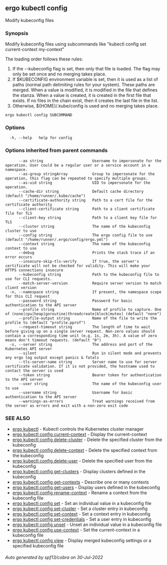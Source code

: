 ## ergo kubectl config

Modify kubeconfig files

### Synopsis

Modify kubeconfig files using subcommands like "kubectl config set current-context my-context"

 The loading order follows these rules:

  1.  If the --kubeconfig flag is set, then only that file is loaded. The flag may only be set once and no merging takes place.
  2.  If $KUBECONFIG environment variable is set, then it is used as a list of paths (normal path delimiting rules for your system). These paths are merged. When a value is modified, it is modified in the file that defines the stanza. When a value is created, it is created in the first file that exists. If no files in the chain exist, then it creates the last file in the list.
  3.  Otherwise, ${HOME}/.kube/config is used and no merging takes place.

```
ergo kubectl config SUBCOMMAND
```

### Options

```
  -h, --help   help for config
```

### Options inherited from parent commands

```
      --as string                      Username to impersonate for the operation. User could be a regular user or a service account in a namespace.
      --as-group stringArray           Group to impersonate for the operation, this flag can be repeated to specify multiple groups.
      --as-uid string                  UID to impersonate for the operation.
      --cache-dir string               Default cache directory (default "/home/runner/.kube/cache")
      --certificate-authority string   Path to a cert file for the certificate authority
      --client-certificate string      Path to a client certificate file for TLS
      --client-key string              Path to a client key file for TLS
      --cluster string                 The name of the kubeconfig cluster to use
      --config string                  The ergo config file to use (default "/home/runner/.ergo/config/ergo.yml")
      --context string                 The name of the kubeconfig context to use
      --debug                          Prints the stack trace if an error occurs
      --insecure-skip-tls-verify       If true, the server's certificate will not be checked for validity. This will make your HTTPS connections insecure
      --kubeconfig string              Path to the kubeconfig file to use for CLI requests.
      --match-server-version           Require server version to match client version
  -n, --namespace string               If present, the namespace scope for this CLI request
      --password string                Password for basic authentication to the API server
      --profile string                 Name of profile to capture. One of (none|cpu|heap|goroutine|threadcreate|block|mutex) (default "none")
      --profile-output string          Name of the file to write the profile to (default "profile.pprof")
      --request-timeout string         The length of time to wait before giving up on a single server request. Non-zero values should contain a corresponding time unit (e.g. 1s, 2m, 3h). A value of zero means don't timeout requests. (default "0")
  -s, --server string                  The address and port of the Kubernetes API server
      --silent                         Run in silent mode and prevents any ergo log output except panics & fatals
      --tls-server-name string         Server name to use for server certificate validation. If it is not provided, the hostname used to contact the server is used
      --token string                   Bearer token for authentication to the API server
      --user string                    The name of the kubeconfig user to use
      --username string                Username for basic authentication to the API server
      --warnings-as-errors             Treat warnings received from the server as errors and exit with a non-zero exit code
```

### SEE ALSO

* [ergo kubectl](ergo_kubectl.md)	 - Kubectl controls the Kubernetes cluster manager
* [ergo kubectl config current-context](ergo_kubectl_config_current-context.md)	 - Display the current-context
* [ergo kubectl config delete-cluster](ergo_kubectl_config_delete-cluster.md)	 - Delete the specified cluster from the kubeconfig
* [ergo kubectl config delete-context](ergo_kubectl_config_delete-context.md)	 - Delete the specified context from the kubeconfig
* [ergo kubectl config delete-user](ergo_kubectl_config_delete-user.md)	 - Delete the specified user from the kubeconfig
* [ergo kubectl config get-clusters](ergo_kubectl_config_get-clusters.md)	 - Display clusters defined in the kubeconfig
* [ergo kubectl config get-contexts](ergo_kubectl_config_get-contexts.md)	 - Describe one or many contexts
* [ergo kubectl config get-users](ergo_kubectl_config_get-users.md)	 - Display users defined in the kubeconfig
* [ergo kubectl config rename-context](ergo_kubectl_config_rename-context.md)	 - Rename a context from the kubeconfig file
* [ergo kubectl config set](ergo_kubectl_config_set.md)	 - Set an individual value in a kubeconfig file
* [ergo kubectl config set-cluster](ergo_kubectl_config_set-cluster.md)	 - Set a cluster entry in kubeconfig
* [ergo kubectl config set-context](ergo_kubectl_config_set-context.md)	 - Set a context entry in kubeconfig
* [ergo kubectl config set-credentials](ergo_kubectl_config_set-credentials.md)	 - Set a user entry in kubeconfig
* [ergo kubectl config unset](ergo_kubectl_config_unset.md)	 - Unset an individual value in a kubeconfig file
* [ergo kubectl config use-context](ergo_kubectl_config_use-context.md)	 - Set the current-context in a kubeconfig file
* [ergo kubectl config view](ergo_kubectl_config_view.md)	 - Display merged kubeconfig settings or a specified kubeconfig file

###### Auto generated by spf13/cobra on 30-Jul-2022
